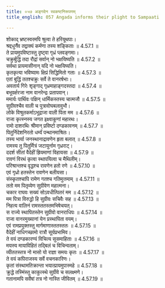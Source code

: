 ```yaml
---
title: ०५७ अङ्गदेन स्वकष्टनिरूपणम्
title_english: 057 Angada informs their plight to Sampaati

---
```

<div class="audioEmbed"  caption="श्रीराम-हरिसीताराममूर्ति-घनपाठिभ्यां वचनम्" src="https://archive.org/download/Ramayana-recitation-Sriram-harisItArAmamUrti-Ghanapaati-v2/Kanda_4/Kanda_4_KSK-057-Angada_informs_their_plight_to_Sampaati.mp3"></div>

  
शोकाद् भ्रष्टस्वरमपि श्रुत्वा ते हरियूथपाः।  
श्रद्दधुर्नैव तद्वाक्यं कर्मणा तस्य शङ्किताः ॥ 4.57.1 ॥   
ते प्रायमुपविष्टास्तु दृष्ट्वा गृध्रं प्लवङ्गमाः।  
चक्रुर्बुद्धिं तदा रौद्रां सर्वान् नो भक्षयिष्यति ॥ 4.57.2 ॥   
सर्वथा प्रायमासीनान् यदि नो भक्षयिष्यति।  
कृतकृत्या भविष्यामः क्षिप्रं सिद्धिमितो गताः ॥ 4.57.3 ॥   
एतां बुद्धिं ततश्चक्रुः सर्वे ते वानरर्षभाः।  
अवतार्य गिरेः शृङ्गाद् गृध्रमाहाङ्गदस्तदा ॥ 4.57.4 ॥   
बभूवर्क्षरजा नाम वानरेन्द्रः प्रतापवान्।  
ममार्यः पार्थिवः पक्षिन् धार्मिकस्तस्य चात्मजौ ॥ 4.57.5 ॥   
सुग्रीवश्चैव वाली च पुत्रावोघबलावुभौ।  
लोके विश्रुतकर्माऽभूद्राजा वाली पिता मम ॥ 4.57.6 ॥   
राजा कृत्स्नस्य जगत इक्ष्वाकूणां महारथः।  
रामो दाशरथिः श्रीमान् प्रविष्टो दण्डकावनम् ॥ 4.57.7 ॥   
पितुर्निदेशनिरतो धर्म्यं पन्थानमाश्रितः।  
तस्य भार्या जनस्थानाद्रावणेन हृता बलात् ॥ 4.57.8 ॥   
रामस्य तु पितुर्मित्रं जटायुर्नाम गृध्रराट्।  
ददर्श सीतां वैदेहीं ह्रियमाणां विहायसा ॥ 4.57.9 ॥   
रावणं विरथं कृत्वा स्थापयित्वा च मैथिलीम्।  
परिश्रान्तश्च वृद्धश्च रावणेन हतो रणे ॥ 4.57.10 ॥   
एवं गृध्रो हतस्तेन रावणेन बलीयसा।  
संस्कृतश्चापि रामेण गतश्च गतिमुत्तमाम् ॥ 4.57.11 ॥   
ततो मम पितृव्येण सुग्रीवेण महात्मना।  
चकार राघवः सख्यं सोऽवधीत्पितरं मम ॥ 4.57.12 ॥   
मम पित्रा विरुद्धो हि सुग्रीवः सचिवैः सह ॥ 4.57.13 ॥   
निहत्य वालिनं रामस्ततस्तमभिषेचयत्।  
स राज्ये स्थापितस्तेन सुग्रीवो वानराधिपः ॥ 4.57.14 ॥   
राजा वानरमुख्यानां येन प्रस्थापिता वयम्।  
एवं रामप्रयुक्तस्तु मार्गमाणास्ततस्ततः ॥ 4.57.15 ॥   
वैदेहीं नाधिगच्छामो रात्रौ सूर्यप्रभामिव।  
ते वयं दण्डकारण्यं विचित्य सुसमाहिताः ॥ 4.57.16 ॥   
मयस्य मायाविहितं तद्बिलं च विचिन्वताम्।  
व्यीततस्तत्र नो मासो यो राज्ञा समयः कृतः ॥ 4.57.17 ॥   
ते वयं कपिराजस्य सर्वे वचनकारिणः।  
कृतां संस्थामतिक्रान्ता भयात्प्रायमुपास्महे ॥ 4.57.18 ॥   
क्रुद्धे तस्मिंस्तु काकुत्स्थे सुग्रीवे च सलक्ष्मणे।  
गतानामपि सर्वेषां तत्र नो नास्ति जीवितम् ॥ 4.57.19 ॥   
